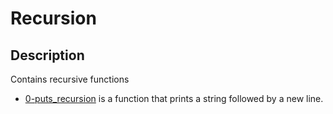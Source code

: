 # Recursion

## Description
Contains recursive functions

- [0-puts_recursion](./0-puts_recursion) is a function that prints a string followed by a new line.
